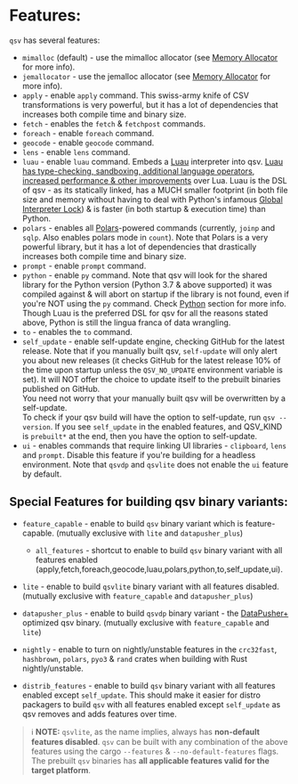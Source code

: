 # Features:

`qsv` has several features:

* `mimalloc` (default) - use the mimalloc allocator (see [Memory Allocator](./PERFORMANCE.md#memory-allocator) for more info).
* `jemallocator` - use the jemalloc allocator (see [Memory Allocator](./PERFORMANCE.md#memory-allocator) for more info).
* `apply` - enable `apply` command. This swiss-army knife of CSV transformations is very powerful, but it has a lot of dependencies that increases both compile time and binary size.
* `fetch` - enables the `fetch` & `fetchpost` commands.
* `foreach` - enable `foreach` command.
* `geocode` - enable `geocode` command.
* `lens` - enable `lens` command.
* `luau` - enable `luau` command. Embeds a [Luau](https://luau-lang.org) interpreter into qsv. [Luau has type-checking, sandboxing, additional language operators, increased performance & other improvements](https://luau-lang.org/2022/11/04/luau-origins-and-evolution.html) over Lua. Luau is the DSL of qsv - as its statically linked, has a MUCH smaller footprint (in both file size and memory without having to deal with Python's infamous [Global Interpreter Lock](https://wiki.python.org/moin/GlobalInterpreterLock)) & is faster (in both startup & execution time) than Python.
* `polars` - enables all [Polars](https://pola.rs)-powered commands (currently, `joinp` and `sqlp`. Also enables polars mode in `count`). Note that Polars is a very powerful library, but it has a lot of dependencies that drastically increases both compile time and binary size.
* `prompt` - enable `prompt` command.
* `python` - enable `py` command. Note that qsv will look for the shared library for the Python version (Python 3.7 & above supported) it was compiled against & will abort on startup if the library is not found, even if you're NOT using the `py` command. Check [Python](#python) section for more info. Though Luau is the preferred DSL for qsv for all the reasons stated above, Python is still the lingua franca of data wrangling.
* `to` - enables the `to` command.
* `self_update` - enable self-update engine, checking GitHub for the latest release. Note that if you manually built qsv, `self-update` will only alert you about new releases (it checks GitHub for the latest release 10% of the time upon startup unless the `QSV_NO_UPDATE` environment variable is set). It will NOT offer the choice to update itself to the prebuilt binaries published on GitHub.  
You need not worry that your manually built qsv will be overwritten by a self-update.  
To check if your qsv build will have the option to self-update, run `qsv --version`. If you see `self_update` in the enabled features, and QSV_KIND is `prebuilt*` at the end, then you have the option to self-update.
* `ui` - enables commands that require linking UI libraries - `clipboard`, `lens` and `prompt`. Disable this feature if you're building for a headless environment. Note that `qsvdp` and `qsvlite` does not enable the `ui` feature by default.

## Special Features for building qsv binary variants:

* `feature_capable` - enable to build `qsv` binary variant which is feature-capable. (mutually exclusive with `lite` and `datapusher_plus`)
  * `all_features` - shortcut to enable to build `qsv` binary variant with all features enabled (apply,fetch,foreach,geocode,luau,polars,python,to,self_update,ui).

* `lite` - enable to build `qsvlite` binary variant with all features disabled. (mutually exclusive with `feature_capable` and `datapusher_plus`)
* `datapusher_plus` - enable to build `qsvdp` binary variant - the [DataPusher+](https://github.com/dathere/datapusher-plus) optimized qsv binary. (mutually exclusive with `feature_capable` and `lite`)
* `nightly` - enable to turn on nightly/unstable features in the `crc32fast`, `hashbrown`, `polars`, `pyo3` & `rand` crates when building with Rust nightly/unstable.
* `distrib_features` - enable to build `qsv` binary variant with all features enabled except `self_update`. This should make it easier for distro packagers to build `qsv` with all features enabled except `self_update` as qsv removes and adds features over time.

> ℹ️ **NOTE:** `qsvlite`, as the name implies, always has **non-default features disabled**. `qsv` can be built with any combination of the above features using the cargo `--features` & `--no-default-features` flags. The prebuilt `qsv` binaries has **all applicable features valid for the target platform**.
